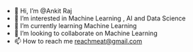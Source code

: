 - 👋 Hi, I’m @Ankit Raj
- 👀 I’m interested in Machine Learning , AI and Data Science
- 🌱 I’m currently learning Machine Learning
- 💞️ I’m looking to collaborate on Machine Learning
- 📫 How to reach me reachmeat@gmail.com

<!---
Ankitraj463/Ankitraj463 is a ✨ special ✨ repository because its `README.md` (this file) appears on your GitHub profile.
You can click the Preview link to take a look at your changes.
--->
